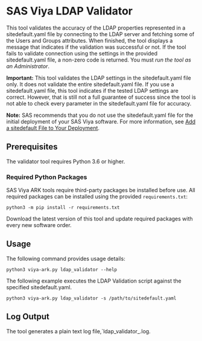 # SAS Viya LDAP Validator

This tool validates the accuracy of the LDAP properties represented in a 
sitedefault.yaml file by connecting to the LDAP server and fetching some of the 
Users and Groups attributes. When finished, the tool displays a message that 
indicates if the validation was successful or not. If the tool fails to validate 
connection using the settings in the provided sitedefault.yaml file, a non-zero 
code is returned.
You must _run the tool as an Administrator_.

**Important:** This tool validates the LDAP settings in the sitedefault.yaml file 
only. It does not validate the entire sitedefault.yaml file. If you use a 
sitedefault.yaml file, this tool indicates if the tested LDAP settings are correct.
However, that is still not a full guarantee of success since the tool is not able
to check every parameter in the sitedefault.yaml file for accuracy. 

**Note:** SAS recommends that you do not use the sitedefault.yaml file for the 
initial deployment of your SAS Viya software. For more information, see [Add a sitedefault File to Your Deployment](http://documentation.sas.com/?cdcId=itopscdc&cdcVersion=default&docsetId=dplyml0phy0dkr&docsetTarget=n08u2yg8tdkb4jn18u8zsi6yfv3d.htm#n19f4zubzxljtdn12lo0nkv4n4cf).

## Prerequisites

The validator tool requires Python 3.6 or higher.  

### Required Python Packages

SAS Viya ARK tools require third-party packages be installed before use. All required packages can be installed using the 
provided `requirements.txt`:

```commandline
python3 -m pip install -r requirements.txt
```

Download the latest version of this tool and update required packages with every new software order.

## Usage

The following command provides usage details:

```
python3 viya-ark.py ldap_validator --help
```
The following example executes the LDAP Validation script against the specified sitedefault.yaml. 

```commandline
python3 viya-ark.py ldap_validator -s /path/to/sitedefault.yaml
```

## Log Output

The tool generates a plain text log file,`ldap_validator_<timestamp>.log. 

